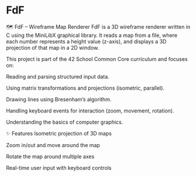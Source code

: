 # FdF

🗺️ FdF – Wireframe Map Renderer
FdF is a 3D wireframe renderer written in C using the MiniLibX graphical library. It reads a map from a file, where each number represents a height value (z-axis), and displays a 3D projection of that map in a 2D window.

This project is part of the 42 School Common Core curriculum and focuses on:

Reading and parsing structured input data.

Using matrix transformations and projections (isometric, parallel).

Drawing lines using Bresenham’s algorithm.

Handling keyboard events for interaction (zoom, movement, rotation).

Understanding the basics of computer graphics.

✨ Features
Isometric projection of 3D maps

Zoom in/out and move around the map

Rotate the map around multiple axes

Real-time user input with keyboard controls

